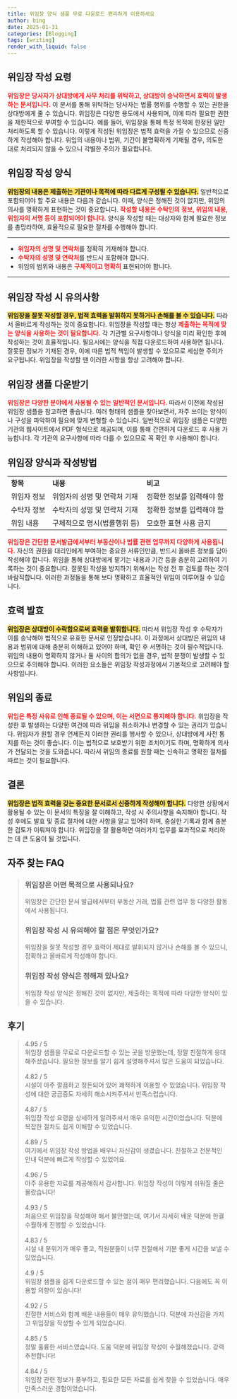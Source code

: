 ```yaml
---
title: 위임장 양식 샘플 무료 다운로드 편리하게 이용하세요
author: bing
date: 2025-01-31
categories: [Blogging]
tags: [writing]
render_with_liquid: false
---
```



<h2 id='위임장_작성_요령'>위임장 작성 요령</h2>

<p><b><span style="color: #ee2323;">위임장은 당사자가 상대방에게 사무 처리를 위탁하고, 상대방이 승낙하면서 효력이 발생하는 문서입니다.</span></b> 이 문서를 통해 위탁하는 당사자는 법률 행위를 수행할 수 있는 권한을 상대방에게 줄 수 있습니다. 위임장은 다양한 용도에서 사용되며, 이에 따라 필요한 권한을 제한적으로 부여할 수 있습니다. 예를 들어, 위임장을 통해 특정 목적에 한정된 일만 처리하도록 할 수 있습니다. 이렇게 작성된 위임장은 법적 효력을 가질 수 있으므로 신중하게 작성해야 합니다. 위임의 내용이나 범위, 기간이 불명확하게 기재될 경우, 의도한 대로 처리되지 않을 수 있으니 각별한 주의가 필요합니다.</p>

<h2 id='위임장_작성_양식'>위임장 작성 양식</h2>

<p><b><span style="background-color: #ffe066;">위임장의 내용은 제출하는 기관이나 목적에 따라 다르게 구성될 수 있습니다.</span></b> 일반적으로 포함되어야 할 주요 내용은 다음과 같습니다. 이때, 양식은 정해진 것이 없지만, 위임의 의사를 명확하게 표현하는 것이 중요합니다. <b><span style="color: #ee2323;">작성할 내용은 수탁인의 정보, 위임의 내용, 위임자의 서명 등이 포함되어야 합니다.</span></b> 양식을 작성할 때는 대상자와 함께 필요한 정보를 총망라하여, 효율적으로 필요한 절차를 수행해야 합니다.</p>

<hr />

<ul>
    <li><b><span style="color: #ee2323;">위임자의 성명 및 연락처</span></b>를 정확히 기재해야 합니다.</li>
    <li><b><span style="color: #ee2323;">수탁자의 성명 및 연락처</span></b>를 반드시 포함해야 합니다.</li>
    <li>위임의 범위와 내용은 <b><span style="color: #ee2323;">구체적이고 명확히</span></b> 표현되어야 합니다.</li>
</ul>

<hr />

<h2 id='위임장_작성_시_유의사항'>위임장 작성 시 유의사항</h2>

<p><b><span style="background-color: #ffe066;">위임장을 잘못 작성할 경우, 법적 효력을 발휘하지 못하거나 손해를 볼 수 있습니다.</span></b> 따라서 올바르게 작성하는 것이 중요합니다. 위임장을 작성할 때는 항상 <b><span style="color: #ee2323;">제출하는 목적에 맞는 양식을 사용하는 것이 필요합니다.</span></b> 각 기관별 요구사항이나 양식을 미리 확인한 후에 작성하는 것이 효율적입니다. 필요시에는 양식을 직접 다운로드하여 사용하면 됩니다. 잘못된 정보가 기재된 경우, 이에 따른 법적 책임이 발생할 수 있으므로 세심한 주의가 요구됩니다. 위임장을 작성할 땐 이러한 사항을 항상 고려해야 합니다.</p>

<h2 id='위임장_샘플_다운받기'>위임장 샘플 다운받기</h2>

<p><b><span style="color: #ee2323;">위임장은 다양한 분야에서 사용될 수 있는 일반적인 문서입니다.</span></b> 따라서 이전에 작성된 위임장 샘플을 참고하면 좋습니다. 여러 형태의 샘플을 찾아보면서, 자주 쓰이는 양식이나 구성을 파악하여 필요에 맞게 변형할 수 있습니다. 일반적으로 위임장 샘플은 다양한 기관의 웹사이트에서 PDF 형식으로 제공되며, 이를 통해 간편하게 다운로드 후 사용 가능합니다. 각 기관의 요구사항에 따라 다를 수 있으므로 꼭 확인 후 사용해야 합니다.</p>

<h2 id='위임장_양식과_작성방법'>위임장 양식과 작성방법</h2>

<table>
    <tr>
        <td><b>항목</b></td>
        <td><b>내용</b></td>
        <td><b>비고</b></td>
    </tr>
    <tr>
        <td>위임자 정보</td>
        <td>위임자의 성명 및 연락처 기재</td>
        <td>정확한 정보를 입력해야 함</td>
    </tr>
    <tr>
        <td>수탁자 정보</td>
        <td>수탁자의 성명 및 연락처 기재</td>
        <td>정확한 정보를 입력해야 함</td>
    </tr>
    <tr>
        <td>위임 내용</td>
        <td>구체적으로 명시(법률행위 등)</td>
        <td>모호한 표현 사용 금지</td>
    </tr>
</table>

<p><b><span style="color: #ee2323;">위임장은 간단한 문서발급에서부터 부동산이나 법률 관련 업무까지 다양하게 사용됩니다.</span></b> 자신의 권한을 대리인에게 부여하는 중요한 서류인만큼, 반드시 올바른 정보를 담아 작성해야 합니다. 위임을 통해 상대방에게 맡기는 내용과 기간 등을 충분히 고려하여 기록하는 것이 중요합니다. 잘못된 작성을 방지하기 위해서는 작성 전 후 검토를 하는 것이 바람직합니다. 이러한 과정들을 통해 보다 명확하고 효율적인 위임이 이루어질 수 있습니다.</p>

<h2 id='효력_발효'>효력 발효</h2>

<p><b><span style="background-color: #ffe066;">위임장은 상대방이 수락함으로써 효력을 발휘합니다.</span></b> 따라서 위임장 작성 후 수탁자가 이를 승낙해야 법적으로 유효한 문서로 인정받습니다. 이 과정에서 상대방은 위임의 내용과 범위에 대해 충분히 이해하고 있어야 하며, 확인 후 서명하는 것이 필수적입니다. 위임의 내용이 명확하지 않거나 둘 사이의 합의가 없을 경우, 법적 분쟁이 발생할 수 있으므로 주의해야 합니다. 이러한 요소들은 위임장 작성과정에서 기본적으로 고려해야 할 사항입니다.</p>

<h2 id='위임의_종료'>위임의 종료</h2>

<p><b><span style="color: #ee2323;">위임은 특정 사유로 인해 종료될 수 있으며, 이는 서면으로 통지해야 합니다.</span></b> 위임장을 작성한 후 발생하는 다양한 여건에 따라 위임을 취소하거나 변경할 수 있는 권리가 있습니다. 위임자가 원할 경우 언제든지 이러한 권리를 행사할 수 있으나, 상대방에게 사전 통지를 하는 것이 좋습니다. 이는 법적으로 보호받기 위한 조치이기도 하며, 명확하게 의사가 전달되는 것을 도와줍니다. 따라서 위임의 종료를 원할 때는 신속하고 명확한 절차를 따르는 것이 필요합니다.</p>

<h2 id='결론'>결론</h2>

<p><b><span style="background-color: #ffe066;">위임장은 법적 효력을 갖는 중요한 문서로서 신중하게 작성해야 합니다.</span></b> 다양한 상황에서 활용될 수 있는 이 문서의 특징을 잘 이해하고, 작성 시 주의사항을 숙지해야 합니다. 작성 후에도 발효 및 종료 절차에 대한 사항을 알고 있어야 하며, 충실한 기록과 함께 충분한 검토가 이뤄져야 합니다. 위임장을 잘 활용하면 여러가지 업무를 효과적으로 처리하는 데 큰 도움이 될 것입니다.</p>


<h2 id='자주_찾는_FAQ'>자주 찾는 FAQ</h2>
<div itemscope="" itemtype="https://schema.org/FAQPage"> 
<blockquote> 
<div itemscope="" itemprop="mainEntity" itemtype="https://schema.org/Question"> 
<h3 itemprop="name">위임장은 어떤 목적으로 사용되나요?</h3> 
<div itemscope="" itemprop="acceptedAnswer" itemtype="https://schema.org/Answer"> 
<span itemprop="text"> 
<p>위임장은 간단한 문서 발급에서부터 부동산 거래, 법률 관련 업무 등 다양한 활동에서 사용됩니다.</p> 
</span> 
</div> 
</div> 
<div itemscope="" itemprop="mainEntity" itemtype="https://schema.org/Question"> 
<h3 itemprop="name">위임장 작성 시 유의해야 할 점은 무엇인가요?</h3> 
<div itemscope="" itemprop="acceptedAnswer" itemtype="https://schema.org/Answer"> 
<span itemprop="text"> 
<p>위임장을 잘못 작성할 경우 효력이 제대로 발휘되지 않거나 손해를 볼 수 있으니, 정확하고 올바르게 작성해야 합니다.</p> 
</span> 
</div> 
</div> 
<div itemscope="" itemprop="mainEntity" itemtype="https://schema.org/Question"> 
<h3 itemprop="name">위임장 작성 양식은 정해져 있나요?</h3> 
<div itemscope="" itemprop="acceptedAnswer" itemtype="https://schema.org/Answer"> 
<span itemprop="text"> 
<p>위임장 작성 양식은 정해진 것이 없지만, 제출하는 목적에 따라 다양한 양식이 있을 수 있습니다.</p> 
</span> 
</div> 
</div> 
</blockquote> 
</div>
<h2 id='후기'>후기</h2>
<div itemscope itemtype="https://schema.org/Product">
  <blockquote>
  <div itemprop="review" itemscope itemtype="https://schema.org/Review">
      <div itemprop="reviewRating" itemscope itemtype="https://schema.org/Rating"> <span itemprop="ratingValue">4.95</span> / <span itemprop="bestRating">5</span> </div>
      <span itemprop="reviewBody">위임장 샘플을 무료로 다운로드할 수 있는 곳을 방문했는데, 정말 친절하게 응대해주셨습니다. 필요한 정보를 알기 쉽게 설명해주셔서 많은 도움이 되었습니다.</span>
  </div>
  <br>
  <div itemprop="review" itemscope itemtype="https://schema.org/Review">
      <div itemprop="reviewRating" itemscope itemtype="https://schema.org/Rating"> <span itemprop="ratingValue">4.82</span> / <span itemprop="bestRating">5</span> </div>
      <span itemprop="reviewBody">시설이 아주 깔끔하고 정돈되어 있어 쾌적하게 이용할 수 있었습니다. 위임장 작성에 대한 궁금증도 자세히 해소시켜주셔서 만족스럽습니다.</span>
  </div>
  <br>
  <div itemprop="review" itemscope itemtype="https://schema.org/Review">
      <div itemprop="reviewRating" itemscope itemtype="https://schema.org/Rating"> <span itemprop="ratingValue">4.87</span> / <span itemprop="bestRating">5</span> </div>
      <span itemprop="reviewBody">위임장 작성 요령을 상세하게 알려주셔서 매우 유익한 시간이었습니다. 덕분에 복잡한 절차도 쉽게 이해할 수 있었습니다.</span>
  </div>
  <br>
  <div itemprop="review" itemscope itemtype="https://schema.org/Review">
      <div itemprop="reviewRating" itemscope itemtype="https://schema.org/Rating"> <span itemprop="ratingValue">4.89</span> / <span itemprop="bestRating">5</span> </div>
      <span itemprop="reviewBody">여기에서 위임장 작성 방법을 배우니 자신감이 생겼습니다. 친절하고 전문적인 안내 덕분에 빠르게 작성할 수 있었어요.</span>
  </div>
  <br>
  <div itemprop="review" itemscope itemtype="https://schema.org/Review">
      <div itemprop="reviewRating" itemscope itemtype="https://schema.org/Rating"> <span itemprop="ratingValue">4.96</span> / <span itemprop="bestRating">5</span> </div>
      <span itemprop="reviewBody">아주 유용한 자료를 제공해줘서 감사합니다. 위임장 작성이 이렇게 쉬워질 줄은 몰랐습니다!</span>
  </div>
  <br>
  <div itemprop="review" itemscope itemtype="https://schema.org/Review">
      <div itemprop="reviewRating" itemscope itemtype="https://schema.org/Rating"> <span itemprop="ratingValue">4.93</span> / <span itemprop="bestRating">5</span> </div>
      <span itemprop="reviewBody">처음으로 위임장을 작성해야 해서 불안했는데, 여기서 자세히 배운 덕분에 한결 수월하게 진행할 수 있었습니다.</span>
  </div>
  <br>
  <div itemprop="review" itemscope itemtype="https://schema.org/Review">
      <div itemprop="reviewRating" itemscope itemtype="https://schema.org/Rating"> <span itemprop="ratingValue">4.83</span> / <span itemprop="bestRating">5</span> </div>
      <span itemprop="reviewBody">시설 내 분위기가 매우 좋고, 직원분들이 너무 친절해서 기분 좋게 시간을 보낼 수 있었습니다.</span>
  </div>
  <br>
  <div itemprop="review" itemscope itemtype="https://schema.org/Review">
      <div itemprop="reviewRating" itemscope itemtype="https://schema.org/Rating"> <span itemprop="ratingValue">4.9</span> / <span itemprop="bestRating">5</span> </div>
      <span itemprop="reviewBody">위임장 샘플을 쉽게 다운로드할 수 있는 점이 매우 편리했습니다. 다음에도 꼭 이용할 의향이 있습니다!</span>
  </div>
  <br>
  <div itemprop="review" itemscope itemtype="https://schema.org/Review">
      <div itemprop="reviewRating" itemscope itemtype="https://schema.org/Rating"> <span itemprop="ratingValue">4.92</span> / <span itemprop="bestRating">5</span> </div>
      <span itemprop="reviewBody">친절한 서비스와 함께 배운 내용들이 매우 유익했습니다. 덕분에 자신감을 가지고 위임장을 작성할 수 있게 되었습니다.</span>
  </div>
  <br>
  <div itemprop="review" itemscope itemtype="https://schema.org/Review">
      <div itemprop="reviewRating" itemscope itemtype="https://schema.org/Rating"> <span itemprop="ratingValue">4.85</span> / <span itemprop="bestRating">5</span> </div>
      <span itemprop="reviewBody">정말 훌륭한 서비스였습니다. 도움 덕분에 위임장 작성이 수월해졌습니다. 강력 추천합니다!</span>
  </div>
  <br>
  <div itemprop="review" itemscope itemtype="https://schema.org/Review">
      <div itemprop="reviewRating" itemscope itemtype="https://schema.org/Rating"> <span itemprop="ratingValue">4.84</span> / <span itemprop="bestRating">5</span> </div>
      <span itemprop="reviewBody">위임장 관련 정보가 풍부하고, 필요한 모든 자료를 쉽게 찾을 수 있었습니다. 매우 만족스러운 경험이었습니다.</span>
  </div>
  </blockquote>
</div>
